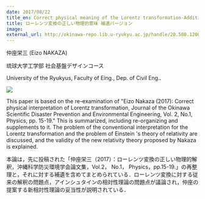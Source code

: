 ```yaml
---
date: 2017/08/22
title_en: Correct physical meaning of the Lorentz transformation-Additional explanation
title: ローレンツ変換の正しい物理的意味 補遺バージョン
image:
external_url: http://okinawa-repo.lib.u-ryukyu.ac.jp/handle/20.500.12001/20766
---
```


仲座栄三 (Eizo NAKAZA)

琉球大学工学部 社会基盤デザインコース

University of the Ryukyus, Faculty of Eing., Dep. of Civil Eng..

![](/uploads/relativistic-coordinate-system-1.jpg)

This paper is based on the re-examination of "Eizo Nakaza (2017): Correct physical interpretation of Lorentz transformation, Journal of the Okinawa Scientific Disaster Prevention and Environmental Engineering, Vol. 2, No.1, Physics, pp. 15-19." This is summarized, including re-organizing and supplements to it. The problem of the conventional interpretation for the Lorentz transformation and the problem of Einstein 's theory of relativity are discussed, and the validity of the new relativity theory proposed by Nakaza is explained.

本論は，先に投稿された「仲座栄三（2017）：ローレンツ変換の正しい物理的解釈，沖縄科学防災環境学会論文集，Vol.2， No.1， Physics，pp.15-19.」の再整理と，それに対する補遺を含めてまとめられている．ローレンツ変換に対する従来の解釈の問題点，アインシュタインの相対性理論の問題点が議論され，仲座の提案する新相対性理論の妥当性が説明されている．
